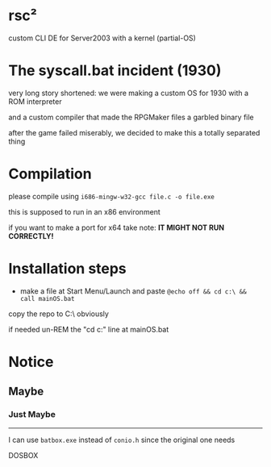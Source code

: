 # rsc²

custom CLI DE for Server2003 with a kernel (partial-OS)

# The syscall.bat incident (1930)

very long story shortened: we were making a custom OS for 1930 with a ROM interpreter

and a custom compiler that made the RPGMaker files a garbled binary file

after the game failed miserably, we decided to make this a totally separated thing

# Compilation

please compile using ```i686-mingw-w32-gcc file.c -o file.exe```

this is supposed to run in an x86 environment

if you want to make a port for x64 take note: **IT MIGHT NOT RUN CORRECTLY!**

# Installation steps

- make a file at Start Menu/Launch and paste ```@echo off && cd c:\ && call mainOS.bat```

copy the repo to C:\ obviously

if needed un-REM the "cd c:\" line at mainOS.bat

# Notice

## Maybe

### Just Maybe

---

I can use `batbox.exe` instead of `conio.h` since the original one needs 

DOSBOX

